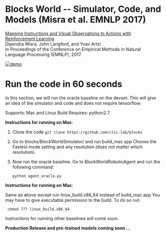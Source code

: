 # Blocks World -- Simulator, Code, and Models (Misra et al. EMNLP 2017)

[Mapping Instructions and Visual Observations to Actions with Reinforcement Learning](https://arxiv.org/abs/1704.08795)  
Dipendra Misra, John Langford, and Yoav Artzi  
In Proceedings of the Conference on Empirical Methods in Natural Language Processing (EMNLP), 2017.  

[![demo](http://yoavartzi.com/temp/emnlp2017-video-full.gif "Blocks Demo (full approach)")](https://youtu.be/fmCP-SdDOT0)

# Run the code in 60 seconds 

In this section, we will run the oracle baseline on the devset. This will give an idea of the simulator and code 
and does not require tensorflow.

Supports: Mac and Linux Build
Requires: python2.7

**Instructions for running on Mac**:

1) Clone the code  ``git clone https://github.com/clic-lab/blocks``
2) Go to blocks/BlockWorldSimulator/ and run build_mac.app
   Choose the Fastest mode setting and any resolution (does not matter which resolution).
3) Now run the oracle baseline. Go to BlockWorldRoboticAgent and run the following command:
     
      ``python agent_oracle.py``

**Instructions for running on Mac**:

Same as above except run linux_build.x86_64 instead of build_mac.app
You may have to give executable permission to the build. To do so run:

`` chmod 777 linux_build.x86_64``

Instructions for running other baselines will come soon.

**Production Release and pre-trained models coming soon ...**
